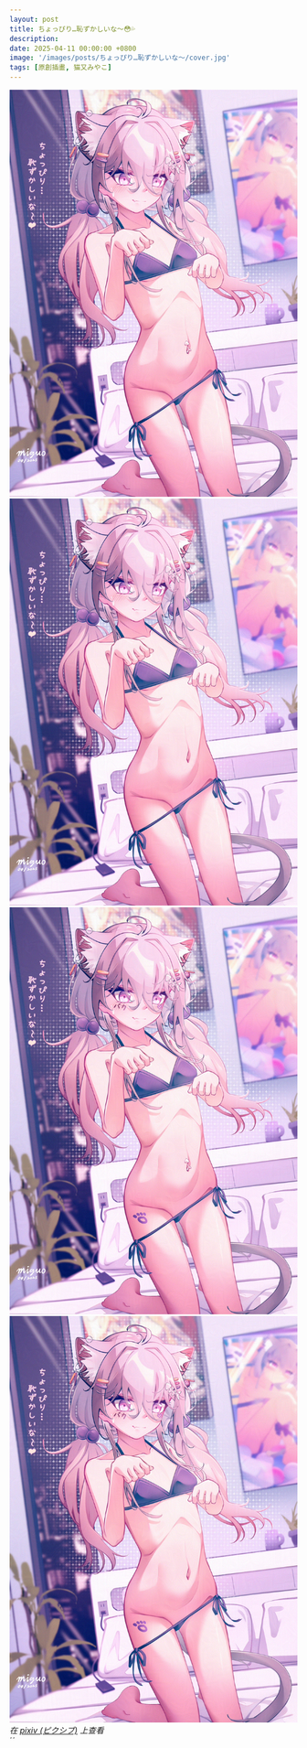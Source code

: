 ```yaml
---
layout: post
title: ちょっぴり…恥ずかしいな〜😳💦
description: 
date: 2025-04-11 00:00:00 +0800
image: '/images/posts/ちょっぴり…恥ずかしいな〜/cover.jpg'
tags: [原創插畫, 猫又みやこ]
---
```


<div class="gallery-box">
  <div class="gallery">
    <img src="/images/posts/ちょっぴり…恥ずかしいな〜/20_noise_04_A011F.jpg" loading="lazy">
  </div>
</div>

<div class="gallery-box">
  <div class="gallery">
    <img src="/images/posts/ちょっぴり…恥ずかしいな〜/20_noise_04_A012F.jpg" loading="lazy">
    <img src="/images/posts/ちょっぴり…恥ずかしいな〜/20_noise_04_A013F.jpg" loading="lazy">
    <img src="/images/posts/ちょっぴり…恥ずかしいな〜/20_noise_04_A014F.jpg" loading="lazy">
  </div>
  <em>在 <a href="https://www.pixiv.net/artworks/129188094">pixiv (ピクシブ)</a> 上查看</em>
</div>ˊˊ